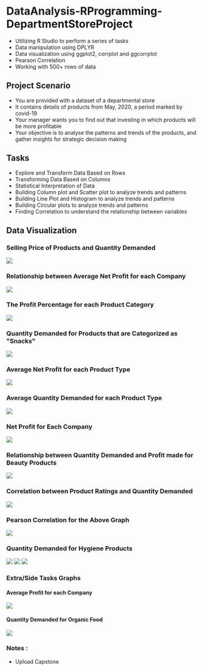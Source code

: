# DataAnalysis-RProgramming-DepartmentStoreProject
* Utilizing R Studio to perform a series of tasks
* Data manipulation using DPLYR
* Data visualization using ggplot2, corrplot and ggcorrplot
* Pearson Correlation
* Working with 500+ rows of data

## Project Scenario
* You are provided with a dataset of a departmental store
* It contains details of products from May, 2020, a period marked by covid-19
* Your manager wants you to find out that investing in which products will be more profitable
* Your objective is to analyse the patterns and trends of the products, and gather insights for 
  strategic decision making

## Tasks
* Explore and Transform Data Based on Rows
* Transforming Data Based on Columns
* Statistical Interpretation of Data
* Building Column plot and Scatter plot to analyze trends and patterns
* Building Line Plot and Histogram to analyze trends and patterns
* Building Circular plots to analyze trends and patterns
* Finding Correlation to understand the relationship between variables

## Data Visualization
### Selling Price of Products and Quantity Demanded 
![](https://github.com/Nwiradiradja/DepartmentStoreProject/blob/main/DataVisualization/Price_Demand.png?raw=true)

### Relationship between Average Net Profit for each Company
![](https://github.com/Nwiradiradja/DepartmentStoreProject/blob/main/DataVisualization/Average_Net_Profit-Company.png?raw=true)

### The Profit Percentage for each Product Category
![](https://github.com/Nwiradiradja/DepartmentStoreProject/blob/main/DataVisualization/Profit_Percent-Product_Category.png?raw=true)

### Quantity Demanded for Products that are Categorized as "Snacks"
![](https://github.com/Nwiradiradja/DepartmentStoreProject/blob/main/DataVisualization/Quantity_Demanded-Product_Category-SNACKS.png?raw=true)

### Average Net Profit for each Product Type
![](https://github.com/Nwiradiradja/DepartmentStoreProject/blob/main/DataVisualization/Average_Net_Profit-Product_Type.png?raw=true)

### Average Quantity Demanded for each Product Type
![](https://github.com/Nwiradiradja/DepartmentStoreProject/blob/main/DataVisualization/Average_Quantity-Product_Type.png?raw=true)

### Net Profit for Each Company
![](https://github.com/Nwiradiradja/DepartmentStoreProject/blob/main/DataVisualization/Net_Profit-Company.png?raw=true)

### Relationship between Quantity Demanded and Profit made for Beauty Products
![](https://github.com/Nwiradiradja/DepartmentStoreProject/blob/main/DataVisualization/Profit-Quantity_Demanded-Beauty_Products.png?raw=true)

### Correlation between Product Ratings and Quantity Demanded
![](https://github.com/Nwiradiradja/DepartmentStoreProject/blob/main/DataVisualization/Correlation_Ratings-Quantity_Demanded.png?raw=true)

### Pearson Correlation for the Above Graph 
![](https://github.com/Nwiradiradja/DepartmentStoreProject/blob/main/DataVisualization/PearsonCorrelation_Ratings-Quantity_Demanded.png?raw=true)

### Quantity Demanded for Hygiene Products
![](https://github.com/Nwiradiradja/DepartmentStoreProject/blob/main/DataVisualization/PIE_Quantity_Demanded-Hygiene.png?raw=true)
![](https://github.com/Nwiradiradja/DepartmentStoreProject/blob/main/DataVisualization/DONUT_Quantity_Demanded-Hygiene.png?raw=true)
![](https://github.com/Nwiradiradja/DepartmentStoreProject/blob/main/DataVisualization/COXCOMB_Quantity_Demanded-Hygiene.png?raw=true)

### Extra/Side Tasks Graphs
#### Average Profit for each Company
![](https://github.com/Nwiradiradja/DepartmentStoreProject/blob/main/DataVisualization/Task2_Average_Profit-Company.png?raw=true)
#### Quantity Demanded for Organic Food
![](https://github.com/Nwiradiradja/DepartmentStoreProject/blob/main/DataVisualization/Task2_Quantity_Demanded-Product_Type-OrganicFood.png?raw=true)


### Notes :
* Upload Capstone

